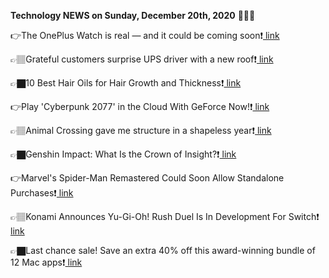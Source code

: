 <b>Technology NEWS on Sunday, December 20th, 2020</b> 📡📡📡 

👉The OnePlus Watch is real — and it could be coming soon❗️<a href='https://techblock.club/?p=8971'> link</a>

👉🏽Grateful customers surprise UPS driver with a new roof❗️<a href='https://techblock.club/?p=8973'> link</a>

👉🏿10 Best Hair Oils for Hair Growth and Thickness❗️<a href='https://techblock.club/?p=8975'> link</a>

👉Play 'Cyberpunk 2077' in the Cloud With GeForce Now!❗️<a href='https://techblock.club/?p=8977'> link</a>

👉🏽Animal Crossing gave me structure in a shapeless year❗️<a href='https://techblock.club/?p=8979'> link</a>

👉🏿Genshin Impact: What Is the Crown of Insight?❗️<a href='https://techblock.club/?p=8981'> link</a>

👉Marvel's Spider-Man Remastered Could Soon Allow Standalone Purchases❗️<a href='https://techblock.club/?p=8983'> link</a>

👉🏽Konami Announces Yu-Gi-Oh! Rush Duel Is In Development For Switch❗️<a href='https://techblock.club/?p=8985'> link</a>

👉🏿Last chance sale! Save an extra 40% off this award-winning bundle of 12 Mac apps❗️<a href='https://techblock.club/?p=8987'> link</a>

